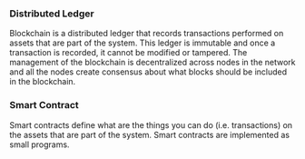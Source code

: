 ### Distributed Ledger

Blockchain is a distributed ledger that records transactions performed on assets that are part of the system. This ledger is immutable and once a transaction is recorded, it cannot be modified or tampered. The management of the blockchain is decentralized across nodes in the network and all the nodes create consensus about what blocks should be included in the blockchain.

### Smart Contract

Smart contracts define what are the things you can do (i.e. transactions) on the assets that are part of the system. Smart contracts are implemented as small programs.